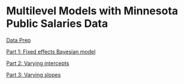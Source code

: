 # Multilevel Models with Minnesota Public Salaries Data

[Data Prep](https://linkalis.github.io/public_salaries_multilevel_modeling/public_salaries_multilevel_models_data_prep.nb.html)

[Part 1: Fixed effects Bayesian model](https://linkalis.github.io/public_salaries_multilevel_modeling/public_salaries_multilevel_models_part1.nb.html)

[Part 2: Varying intercepts](https://linkalis.github.io/public_salaries_multilevel_modeling/public_salaries_multilevel_models_part2.nb.html)

[Part 3: Varying slopes](https://linkalis.github.io/public_salaries_multilevel_modeling/public_salaries_multilevel_models_part3.nb.html)
